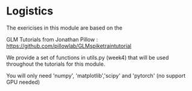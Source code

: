 # Logistics 
The exericises in this module are based on the 

GLM Tutorials from Jonathan Pillow : https://github.com/pillowlab/GLMspiketraintutorial

We provide a set of functions in utils.py (week4) that will be used throughout the tutorials for this module.

You will only need 'numpy', 'matplotlib','scipy' and 'pytorch' (no support GPU needed)
